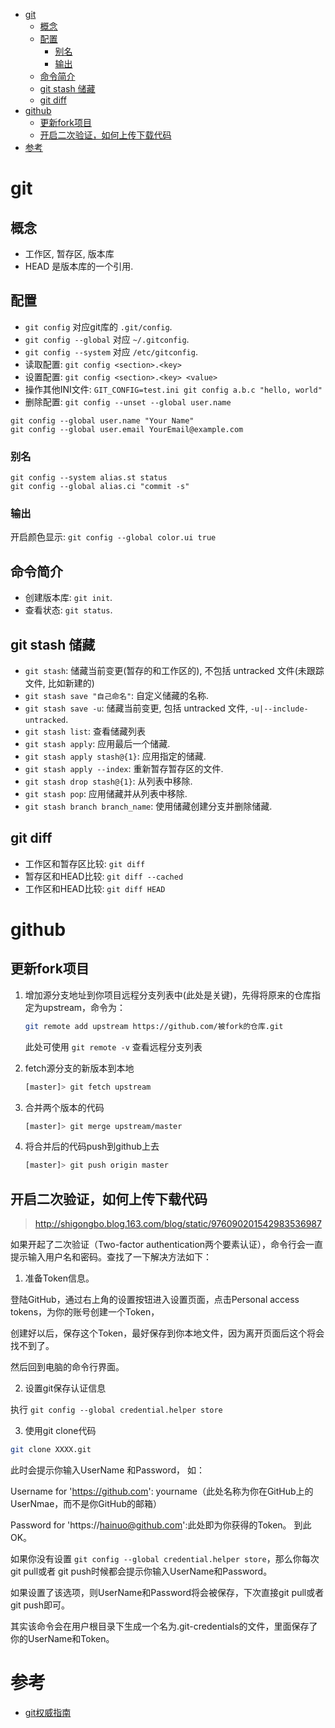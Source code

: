 <!-- TOC -->

- [git](#git)
    - [概念](#概念)
    - [配置](#配置)
        - [别名](#别名)
        - [输出](#输出)
    - [命令简介](#命令简介)
    - [git stash 储藏](#git-stash-储藏)
    - [git diff](#git-diff)
- [github](#github)
    - [更新fork项目](#更新fork项目)
    - [开启二次验证，如何上传下载代码](#开启二次验证如何上传下载代码)
- [参考](#参考)

<!-- /TOC -->

# git

## 概念
* 工作区, 暂存区, 版本库
* HEAD 是版本库的一个引用.



## 配置
* `git config` 对应git库的 `.git/config`.
* `git config --global` 对应 `~/.gitconfig`.
* `git config --system` 对应 `/etc/gitconfig`.
* 读取配置: `git config <section>.<key>`
* 设置配置: `git config <section>.<key> <value>`
* 操作其他INI文件: `GIT_CONFIG=test.ini git config a.b.c "hello, world"`
* 删除配置: `git config --unset --global user.name`

```shell
git config --global user.name "Your Name"
git config --global user.email YourEmail@example.com
```

### 别名

```shell
git config --system alias.st status
git config --global alias.ci "commit -s"
```

### 输出

开启颜色显示: `git config --global color.ui true`


## 命令简介
* 创建版本库: `git init`.
* 查看状态: `git status`.


## git stash 储藏

* `git stash`: 储藏当前变更(暂存的和工作区的), 不包括 untracked 文件(未跟踪文件, 比如新建的)
* `git stash save "自己命名"`: 自定义储藏的名称.
* `git stash save -u`: 储藏当前变更, 包括 untracked 文件, `-u|--include-untracked`.
* `git stash list`: 查看储藏列表
* `git stash apply`: 应用最后一个储藏.
* `git stash apply stash@{1}`: 应用指定的储藏.
* `git stash apply --index`: 重新暂存暂存区的文件.
* `git stash drop stash@{1}`: 从列表中移除.
* `git stash pop`: 应用储藏并从列表中移除.
* `git stash branch branch_name`: 使用储藏创建分支并删除储藏.


## git diff
* 工作区和暂存区比较: `git diff`
* 暂存区和HEAD比较: `git diff --cached`
* 工作区和HEAD比较: `git diff HEAD`



# github

## 更新fork项目

1. 增加源分支地址到你项目远程分支列表中(此处是关键)，先得将原来的仓库指定为upstream，命令为：
    ```bash
    git remote add upstream https://github.com/被fork的仓库.git
    ```
    此处可使用 `git remote -v` 查看远程分支列表

2. fetch源分支的新版本到本地
   ```bash
   [master]> git fetch upstream
   ```
3. 合并两个版本的代码
   ```bash
   [master]> git merge upstream/master
   ```
4. 将合并后的代码push到github上去
   ```bash
   [master]> git push origin master
   ```




## 开启二次验证，如何上传下载代码

> http://shigongbo.blog.163.com/blog/static/976090201542983536987

如果开起了二次验证（Two-factor authentication两个要素认证），命令行会一直提示输入用户名和密码。查找了一下解决方法如下：

1. 准备Token信息。

登陆GitHub，通过右上角的设置按钮进入设置页面，点击Personal access tokens，为你的账号创建一个Token， 

创建好以后，保存这个Token，最好保存到你本地文件，因为离开页面后这个将会找不到了。 

然后回到电脑的命令行界面。 

2. 设置git保存认证信息 

执行 `git config --global credential.helper store`

3. 使用git clone代码 

```bash
git clone XXXX.git 
```

此时会提示你输入UserName 和Password， 如： 

Username for 'https://github.com': yourname（此处名称为你在GitHub上的UserNmae，而不是你GitHub的邮箱） 

Password for 'https://hainuo@github.com':此处即为你获得的Token。 
到此OK。 

如果你没有设置 `git config --global credential.helper store`，那么你每次git pull或者 git push时候都会提示你输入UserName和Password。 

如果设置了该选项，则UserName和Password将会被保存，下次直接git pull或者git push即可。 

其实该命令会在用户根目录下生成一个名为.git-credentials的文件，里面保存了你的UserName和Token。




# 参考
* [git权威指南]()